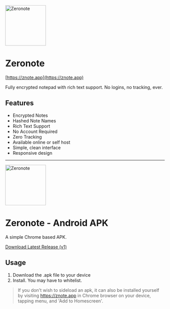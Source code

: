 <img src="https://cdn.ashleydoesnothaveawebsite.com/files/93136/paper-shredder_1738311926.png" alt="Zeronote" width="128"/>

# Zeronote
[https://znote.app](https://znote.app)

Fully encrypted notepad with rich text support. No logins, no tracking, ever.

## Features

- Encrypted Notes
- Hashed Note Names
- Rich Text Support
- No Account Required
- Zero Tracking 
- Available online or self host
- Simple, clean interface
- Responsive design

---

<img src="https://cdn.ashleydoesnothaveawebsite.com/files/23717/apk_1738315159.png" alt="Zeronote" width="128"/>

# Zeronote - Android APK

A simple Chrome based APK.

[Download Latest Release (v1)](https://github.com/dotcomdudee/zeronote/blob/main/Zeronote-v1.apk)

## Usage

1. Download the .apk file to your device
2. Install. You may have to whitelist.

> If you don't wish to sideload an apk, it can also be installed yourself by visiting https://znote.app in Chrome browser on your device, tapping menu, and 'Add to Homescreen'. 
